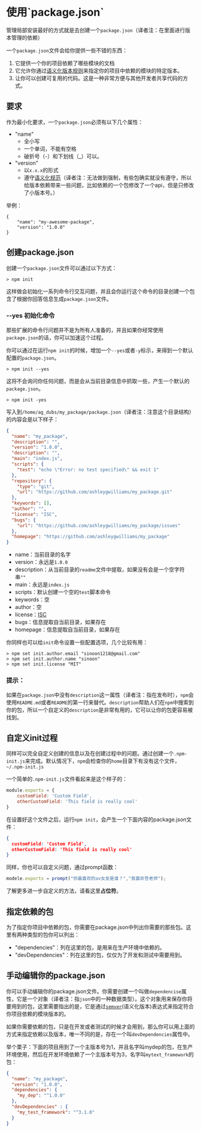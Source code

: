 # 使用\`package.json\`

管理局部安装最好的方式就是去创建一个`package.json`（译者注：在里面进行版本管理的依赖）

一个`package.json`文件会给你提供一些不错的东西：

1. 它提供一个你的项目依赖了哪些模块的文档
2. 它允许你通过[语义化版本规则](https://docs.npmjs.com/getting-started/semantic-versioning)来指定你的项目中依赖的模块的特定版本。
3. 让你可以创建可复用的代码。这是一种非常方便与其他开发者共享代码的方式。

## 要求

作为最小化要求，一个`package.json`必须有以下几个属性：

* "name"
  * 全小写
  * 一个单词，不能有空格
  * 破折号（-）和下划线（\_）可以。
* "version"
  * 以`x.x.x`的形式
  * 遵守[语义化规范](https://docs.npmjs.com/getting-started/semantic-versioning)（译者注：无法做到强制，有些包确实就没有遵守，所以给版本依赖带来一些问题，比如依赖的一个包修改了一个api，但是只修改了小版本号。）

举例：

```
{
    "name": "my-awesome-package",
    "version": "1.0.0"
}
```

## 创建package.json

创建一个`package.json`文件可以通过以下方式：

```
> npm init
```

这样做会初始化一系列命令行交互问题，并且会你运行这个命令的目录创建一个包含了根据你回答信息生成`package.json`文件。

### --yes 初始化命令

那些扩展的命令行问题并不是为所有人准备的，并且如果你经常使用`package.json`的话，你可以加速这个过程。

你可以通过在运行`npm init`的时候，增加一个`--yes`或者`-y`标示，来得到一个默认配置的`package.json`。

```
> npm init --yes
```

这将不会询问你任何问题，而是会从当前目录信息中抓取一些，产生一个默认的`package.json`。

```
> npm init -yes
```

写入到`/home/ag_dubs/my_package/package.json`（译者注：注意这个目录结构）的内容会是以下样子：

```json
{
  "name": "my_package",
  "description": "",
  "version": "1.0.0",
  "description": "",
  "main": "index.js",
  "scripts": {
    "test": "echo \"Error: no test specified\" && exit 1"
  },
  "repository": {
    "type": "git",
    "url": "https://github.com/ashleygwilliams/my_package.git"
  },
  "keywords": [],
  "author": "",
  "license": "ISC",
  "bugs": {
    "url": "https://github.com/ashleygwilliams/my_package/issues"
  },
  "homepage": "https://github.com/ashleygwilliams/my_package"
}
```

* name：当前目录的名字
* version：永远是`1.0.0`
* description：从当前目录的`readme`文件中提取，如果没有会是一个空字符串`""`
* main：永远是`index.js`
* scripts：默认创建一个空的`test`脚本命令
* keywords：空
* author：空
* license：[ISC](https://opensource.org/licenses/ISC)
* bugs：信息提取自当前目录，如果存在
* homepage：信息提取自当前目录，如果存在

你同样也可以给`init`命令设置一些配置选项，几个比较有用：

```
> npm set init.author.email "sinoon1218@gmail.com"
> npm set init.author.name "sinoon"
> npm set init.license "MIT"
```

### 提示：

如果在`package.json`中没有`description`这一属性（译者注：指在发布时），`npm`会使用`README.md`或者`README`的第一行来替代。`description`帮助人们在`npm`中搜索到你的包，所以一个自定义的`description`是非常有用的，它可以让你的包更容易被找到。

## 自定义init过程

同样可以完全自定义创建的信息以及在创建过程中的问题。通过创建一个`.npm-init.js`来完成。默认情况下，`npm`会检查你的`home`目录下有没有这个文件，`~/.npm-init.js`

一个简单的`.npm-init.js`文件看起来是这个样子的：

```js
module.exports = {
    customField: 'Custom Field',
    otherCustomField: 'This field is really cool'
}
```

在设置好这个文件之后，运行`npm init`，会产生一个下面内容的package.json文件：

```json
{
  customField: 'Custom Field',
  otherCustomField: 'This field is really cool'
}
```

同样，你也可以自定义问题，通过prompt函数：

```js
modele.exports = prompt("你最喜欢的av女友是谁？","我喜欢苍老师");
```

了解更多进一步自定义的方法，请看这里**占位符**。

## 指定依赖的包

为了指定你项目中依赖的包，你需要在package.json中列出你需要的那些包。这里有两种类型的包你可以列出：

* "dependencies"：列在这里的包，是用来在生产环境中依赖的。
* "devDependencies"：列在这里的包，仅仅为了开发和测试中需要用到。

## 手动编辑你的package.json

你可以手动编辑你的package.json文件。你需要创建一个叫做`dependencise`属性，它是一个对象（译者注：指`json`中的一种数据类型）。这个对象用来保存你将要用到的包，这里需要指出的是，它是通过[`semver`](https://docs.npmjs.com/getting-started/semantic-versioning)\(语义化版本\)表达式来指定符合你项目依赖的模块版本的。

如果你需要依赖的包，只是在开发或者测试的时候才会用到，那么你可以用上面的方式来指定依赖以及版本，唯一不同的是，存在一个叫`devDependencies`属性中。

举个栗子：下面的项目用到了一个主版本号为1，并且名字叫mydep的包，在生产环境使用，然后在开发环境依赖了一个主版本号为3，名字叫`mytext_framework`的包：

```json
{
  "name": "my_package",
  "version": "1.0.0",
  "dependencies": {
    "my_dep": "^1.0.0"
  },
  "devDependencies" : {
    "my_test_framework": "^3.1.0"
  }
}
```













